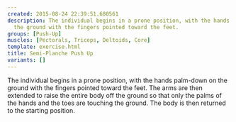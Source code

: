 ```yaml
---
created: 2015-08-24 22:39:51.680561
description: The individual begins in a prone position, with the hands palm-down on
  the ground with the fingers pointed toward the feet.
groups: [Push-Up]
muscles: [Pectorals, Triceps, Deltoids, Core]
template: exercise.html
title: Semi-Planche Push Up
variants: []
---
```

The individual begins in a prone position, with the hands palm-down on the ground with the fingers pointed toward the feet. The arms are then extended to raise the entire body off the ground so that only the palms of the hands and the toes are touching the ground. The body is then returned to the starting position.